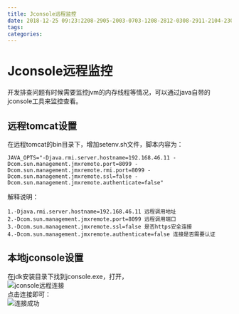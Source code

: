 ```yaml
---
title: Jconsole远程监控
date: 2018-12-25 09:23:2208-2905-2003-0703-1208-2812-0308-2911-2104-2309-0204-1610-2401-0608-27
tags: 
categories: 
---
```


<!--more-->

Jconsole远程监控
============

开发排查问题有时候需要监控jvm的内存线程等情况，可以通过java自带的jconsole工具来监控查看。

远程tomcat设置
----------

在远程tomcat的bin目录下，增加setenv.sh文件，脚本内容为：

    JAVA_OPTS="-Djava.rmi.server.hostname=192.168.46.11 -Dcom.sun.management.jmxremote.port=8099 -Dcom.sun.management.jmxremote.rmi.port=8099 -Dcom.sun.management.jmxremote.ssl=false -Dcom.sun.management.jmxremote.authenticate=false"
    

解释说明：

    1.-Djava.rmi.server.hostname=192.168.46.11 远程调用地址
    2.-Dcom.sun.management.jmxremote.port=8099 远程调用端口
    3.-Dcom.sun.management.jmxremote.ssl=false 是否https安全连接
    4.-Dcom.sun.management.jmxremote.authenticate=false 连接是否需要认证
    

本地jconsole设置
------------

在jdk安装目录下找到jconsole.exe，打开，  
![jconsole远程连接](https://img-blog.csdnimg.cn/20181224173142314.png?x-oss-process=image/watermark,type_ZmFuZ3poZW5naGVpdGk,shadow_10,text_aHR0cHM6Ly9ibG9nLmNzZG4ubmV0L3FxXzMxODY2OTQz,size_16,color_FFFFFF,t_70)  
点击连接即可：  
![连接成功](https://img-blog.csdnimg.cn/20181224184342186.png?x-oss-process=image/watermark,type_ZmFuZ3poZW5naGVpdGk,shadow_10,text_aHR0cHM6Ly9ibG9nLmNzZG4ubmV0L3FxXzMxODY2OTQz,size_16,color_FFFFFF,t_70)